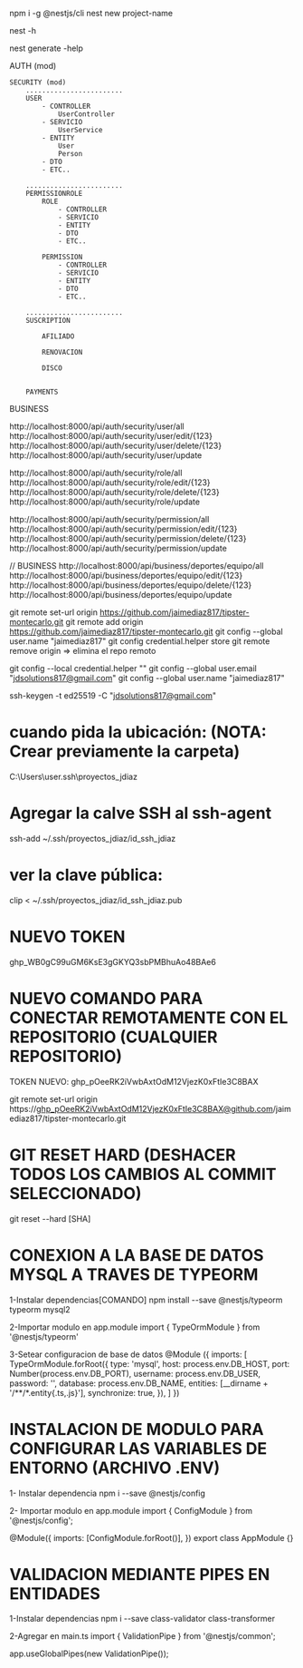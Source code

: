 npm i -g @nestjs/cli
nest new project-name

nest -h

nest generate -help

AUTH (mod)

    SECURITY (mod)
        ........................
        USER
            - CONTROLLER
                UserController
            - SERVICIO
                UserService
            - ENTITY
                User
                Person
            - DTO
            - ETC..

        ........................
        PERMISSIONROLE
            ROLE
                - CONTROLLER
                - SERVICIO
                - ENTITY
                - DTO
                - ETC..

            PERMISSION
                - CONTROLLER
                - SERVICIO
                - ENTITY
                - DTO
                - ETC..

        ........................
        SUSCRIPTION

            AFILIADO

            RENOVACION

            DISCO


        PAYMENTS
        

BUSINESS

http://localhost:8000/api/auth/security/user/all
http://localhost:8000/api/auth/security/user/edit/{123}
http://localhost:8000/api/auth/security/user/delete/{123}
http://localhost:8000/api/auth/security/user/update

http://localhost:8000/api/auth/security/role/all
http://localhost:8000/api/auth/security/role/edit/{123}
http://localhost:8000/api/auth/security/role/delete/{123}
http://localhost:8000/api/auth/security/role/update

http://localhost:8000/api/auth/security/permission/all
http://localhost:8000/api/auth/security/permission/edit/{123}
http://localhost:8000/api/auth/security/permission/delete/{123}
http://localhost:8000/api/auth/security/permission/update

// BUSINESS
http://localhost:8000/api/business/deportes/equipo/all
http://localhost:8000/api/business/deportes/equipo/edit/{123}
http://localhost:8000/api/business/deportes/equipo/delete/{123}
http://localhost:8000/api/business/deportes/equipo/update




git remote set-url origin https://github.com/jaimediaz817/tipster-montecarlo.git
git remote add origin https://github.com/jaimediaz817/tipster-montecarlo.git
git config --global user.name "jaimediaz817"
git config credential.helper store
git remote remove origin  => elimina el repo remoto




git config --local credential.helper ""
git config --global user.email "jdsolutions817@gmail.com"
git config --global user.name "jaimediaz817"



ssh-keygen -t ed25519 -C "jdsolutions817@gmail.com"
# cuando pida la ubicación: (NOTA: Crear previamente la carpeta)
C:\Users\user\.ssh\proyectos_jdiaz

# Agregar la calve SSH al ssh-agent
ssh-add ~/.ssh/proyectos_jdiaz/id_ssh_jdiaz

# ver la clave pública:
clip < ~/.ssh/proyectos_jdiaz/id_ssh_jdiaz.pub

# NUEVO TOKEN
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

# NUEVO COMANDO PARA CONECTAR REMOTAMENTE CON EL REPOSITORIO (CUALQUIER REPOSITORIO)

TOKEN NUEVO: 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

git remote set-url origin https://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@github.com/jaimediaz817/tipster-montecarlo.git

# GIT RESET HARD (DESHACER TODOS LOS CAMBIOS AL COMMIT SELECCIONADO)
git reset --hard [SHA]


# CONEXION A LA BASE DE DATOS MYSQL A TRAVES DE TYPEORM

1-Instalar dependencias[COMANDO] 
npm install --save @nestjs/typeorm typeorm mysql2

2-Importar modulo en app.module 
import { TypeOrmModule } from '@nestjs/typeorm'

3-Setear configuracion de base de datos 
@Module
({ 
    imports: [ 
        TypeOrmModule.forRoot({
        type: 'mysql',
        host: process.env.DB_HOST,
        port: Number(process.env.DB_PORT),
        username: process.env.DB_USER,
        password: '',
        database: process.env.DB_NAME,
        entities: [__dirname + '/**/*.entity{.ts,.js}'],
        synchronize: true,
    }),
    ]
})

# INSTALACION DE MODULO PARA CONFIGURAR LAS VARIABLES DE ENTORNO (ARCHIVO .ENV)

1- Instalar dependencia
npm i --save @nestjs/config

2- Importar modulo en app.module
import { ConfigModule } from '@nestjs/config';

@Module({
  imports: [ConfigModule.forRoot()],
})
export class AppModule {}


# VALIDACION MEDIANTE PIPES EN ENTIDADES

1-Instalar dependencias
npm i --save class-validator class-transformer

2-Agregar en main.ts
import { ValidationPipe } from '@nestjs/common';

app.useGlobalPipes(new ValidationPipe());